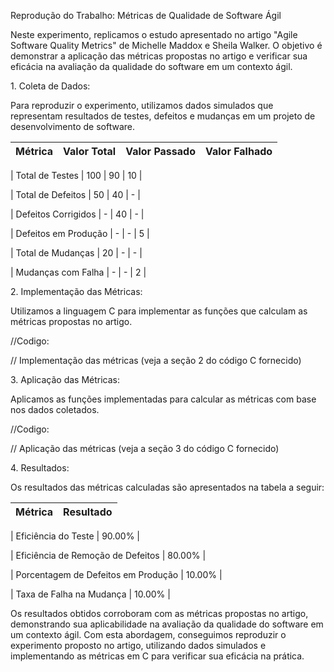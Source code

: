 Reprodução do Trabalho: Métricas de Qualidade de Software Ágil

Neste experimento, replicamos o estudo apresentado no artigo "Agile Software Quality Metrics" de Michelle Maddox e Sheila Walker. O objetivo é demonstrar a aplicação das métricas propostas no artigo e verificar sua eficácia na avaliação da qualidade do software em um contexto ágil.

1\. Coleta de Dados:

Para reproduzir o experimento, utilizamos dados simulados que representam resultados de testes, defeitos e mudanças em um projeto de desenvolvimento de software.

| Métrica                                  | Valor Total | Valor Passado | Valor Falhado |
|--------------------------------------------|-------------------|-------------------------|------------------------|

| Total de Testes                     | 100             | 90                      | 10                      |

| Total de Defeitos                  | 50                | 40                      | -                         |

| Defeitos Corrigidos              | -                    | 40                     | -                         |

| Defeitos em Produção         | -                    | -                        | 5                        |

| Total de Mudanças              | 20                 | -                        | -                         |

| Mudanças com Falha          | -                     | -                       | 2                        |


2\. Implementação das Métricas:

Utilizamos a linguagem C para implementar as funções que calculam as métricas propostas no artigo.


//Codigo:

// Implementação das métricas (veja a seção 2 do código C fornecido)

3\. Aplicação das Métricas:

Aplicamos as funções implementadas para calcular as métricas com base nos dados coletados.


//Codigo:

// Aplicação das métricas (veja a seção 3 do código C fornecido)

4\. Resultados:

Os resultados das métricas calculadas são apresentados na tabela a seguir:

| Métrica                                                               | Resultado |
|----------------------------------------------------------------------|------------------|

| Eficiência do Teste                                             |  90.00%   |

| Eficiência de Remoção de Defeitos                 |  80.00%   |

| Porcentagem de Defeitos em Produção         |  10.00%   |

| Taxa de Falha na Mudança                               |  10.00%   |


Os resultados obtidos corroboram com as métricas propostas no artigo, demonstrando sua aplicabilidade na avaliação da qualidade do software em um contexto ágil. Com esta abordagem, conseguimos reproduzir o experimento proposto no artigo, utilizando dados simulados e implementando as métricas em C para verificar sua eficácia na prática.

